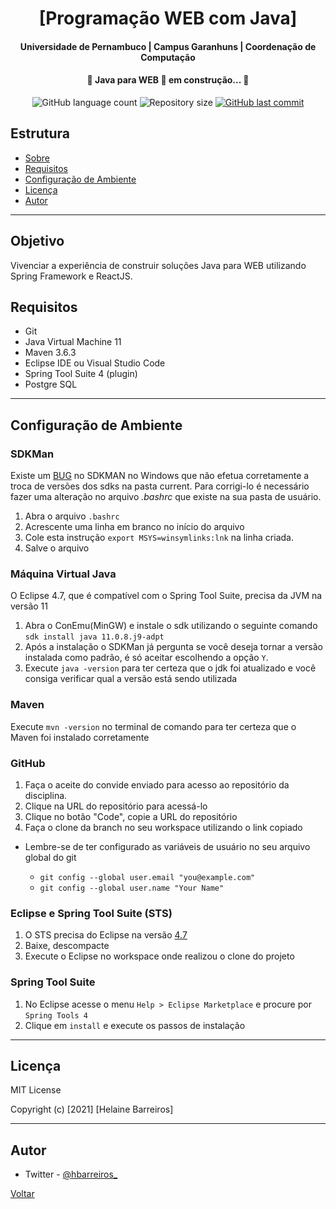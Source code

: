 <h1 align="center"> 
[Programação WEB com Java]
</h1>
<h4 align="center"> 
    Universidade de Pernambuco | Campus Garanhuns | Coordenação de Computação
</h4>
<h4 align="center"> 
 🚧 Java para WEB 🚀 em construção... 🚧
</h4>
<p align="center">
  <img alt="GitHub language count" src="https://img.shields.io/github/languages/count/tgmarinho/nlw1?color=%2304D361">
  <img alt="Repository size" src="https://img.shields.io/github/repo-size/tgmarinho/nlw1">
  <a href="https://github.com/tgmarinho/nlw1/commits/master">
    <img alt="GitHub last commit" src="https://img.shields.io/github/last-commit/tgmarinho/nlw1">
  </a>
</p>

## Estrutura

- [Sobre](#sobre)
- [Requisitos](#requisitos)
- [Configuração de Ambiente](#configuracao)
- [Licença](#license)
- [Autor](#autor)

---

## Objetivo

Vivenciar a experiência de construir soluções Java para WEB utilizando Spring Framework e ReactJS.

## Requisitos

- Git
- Java Virtual Machine 11
- Maven 3.6.3
- Eclipse IDE ou Visual Studio Code
- Spring Tool Suite 4 (plugin)
- Postgre SQL

---

## Configuração de Ambiente

### SDKMan

Existe um [BUG](https://github.com/sdkman/sdkman-cli/issues/593) no SDKMAN no Windows que não efetua corretamente a troca de versões dos sdks na pasta current. Para corrigi-lo é necessário fazer uma alteração no arquivo *.bashrc* que existe na sua pasta de usuário.

1. Abra o arquivo ```.bashrc```
2. Acrescente uma linha em branco no início do arquivo
3. Cole esta instrução ```export MSYS=winsymlinks:lnk``` na linha criada.
4. Salve o arquivo

### Máquina Virtual Java

O Eclipse 4.7, que é compatível com o Spring Tool Suite, precisa da JVM na versão 11

1. Abra o ConEmu(MinGW) e instale o sdk utilizando o seguinte comando ```sdk install java 11.0.8.j9-adpt```
2. Após a instalação o SDKMan já pergunta se você deseja tornar a versão instalada como padrão, é só aceitar escolhendo a opção ```Y```.
3. Execute ```java -version``` para ter certeza que o jdk foi atualizado e você consiga verificar qual a versão está sendo utilizada

### Maven

Execute ```mvn -version``` no terminal de comando para ter certeza que o Maven foi instalado corretamente

### GitHub

1. Faça o aceite do convide enviado para acesso ao repositório da disciplina.
2. Clique na URL do repositório para acessá-lo
3. Clique no botão "Code", copie a URL do repositório
4. Faça o clone da branch no seu workspace utilizando o link copiado

- Lembre-se de ter configurado as variáveis de usuário no seu arquivo global do git

  - ```git config --global user.email "you@example.com"```
  - ```git config --global user.name "Your Name"```

### Eclipse e Spring Tool Suite (STS)

1. O STS precisa do Eclipse na versão [4.7](https://www.eclipse.org/downloads/packages/release/2020-09/r/eclipse-ide-enterprise-java-developers)
2. Baixe, descompacte
3. Execute o Eclipse no workspace onde realizou o clone do projeto

### Spring Tool Suite

1. No Eclipse acesse o menu ```Help > Eclipse Marketplace``` e procure por ```Spring Tools 4```
2. Clique em ```install``` e execute os passos de instalação

---

## Licença

MIT License

Copyright (c) [2021] [Helaine Barreiros]

---

## Autor

- Twitter - [@hbarreiros_](https://twitter.com/hbarreiros_)

[Voltar](#estrutura)
